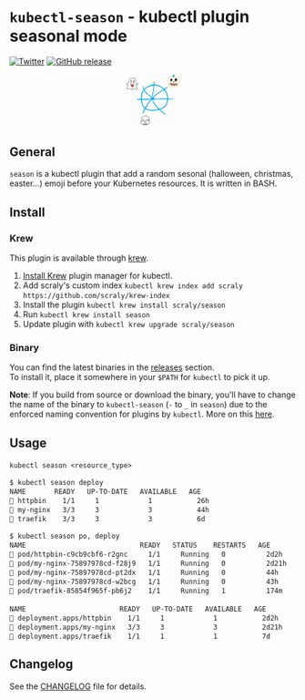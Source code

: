 # `kubectl-season` - kubectl plugin seasonal mode

[![Twitter](https://img.shields.io/badge/twitter-@scraly-blue.svg)](http://twitter.com/scraly)
[![GitHub release](https://img.shields.io/github/release/scraly/kubectl-halloween.svg)](https://github.com/scraly/kubectl-halloween/releases)

<p align="center">
    <img src="assets/logo.jpg" alt="kubectl-season" width=96>
</p>

## General

`season` is a kubectl plugin that add a random sesonal (halloween, christmas, easter...) emoji before your Kubernetes resources.
It is written in BASH.

## Install

### Krew

This plugin is available through [krew](https://krew.dev).

1. [Install Krew](https://github.com/GoogleContainerTools/krew) plugin manager for kubectl.
2. Add scraly's custom index `kubectl krew index add scraly https://github.com/scraly/krew-index`
3. Install the plugin `kubectl krew install scraly/season`
4. Run `kubectl krew install season`
5. Update plugin with `kubectl krew upgrade scraly/season`

### Binary

You can find the latest binaries in the [releases](https://github.com/scraly/kubectl-season/releases) section.  
To install it, place it somewhere in your `$PATH` for `kubectl` to pick it up.

**Note**: If you build from source or download the binary, you'll have to change the name of the binary to `kubectl-season` (`-` to `_` in `season`)
due to the enforced naming convention for plugins by `kubectl`. More on this [here](https://kubernetes.io/docs/tasks/extend-kubectl/kubectl-plugins/#naming-a-plugin).

## Usage

`kubectl season <resource_type>`

```
$ kubectl season deploy                                                                                                                        
NAME       READY   UP-TO-DATE   AVAILABLE   AGE
🧟 httpbin    1/1     1            1           26h
🧟 my-nginx   3/3     3            3           44h
🧟 traefik    3/3     3            3           6d
```

```
$ kubectl season po, deploy 
NAME                            READY   STATUS    RESTARTS   AGE
🎃 pod/httpbin-c9cb9cbf6-r2gnc     1/1     Running   0          2d2h
🎃 pod/my-nginx-75897978cd-f28j9   1/1     Running   0          2d21h
🎃 pod/my-nginx-75897978cd-pt2dx   1/1     Running   0          44h
🎃 pod/my-nginx-75897978cd-w2bcg   1/1     Running   0          43h
🎃 pod/traefik-85854f965f-pb6j2    1/1     Running   1          174m

NAME                       READY   UP-TO-DATE   AVAILABLE   AGE
🎃 deployment.apps/httpbin    1/1     1            1           2d2h
🎃 deployment.apps/my-nginx   3/3     3            3           2d21h
🎃 deployment.apps/traefik    1/1     1            1           7d
```

## Changelog

See the [CHANGELOG](CHANGELOG.md) file for details.